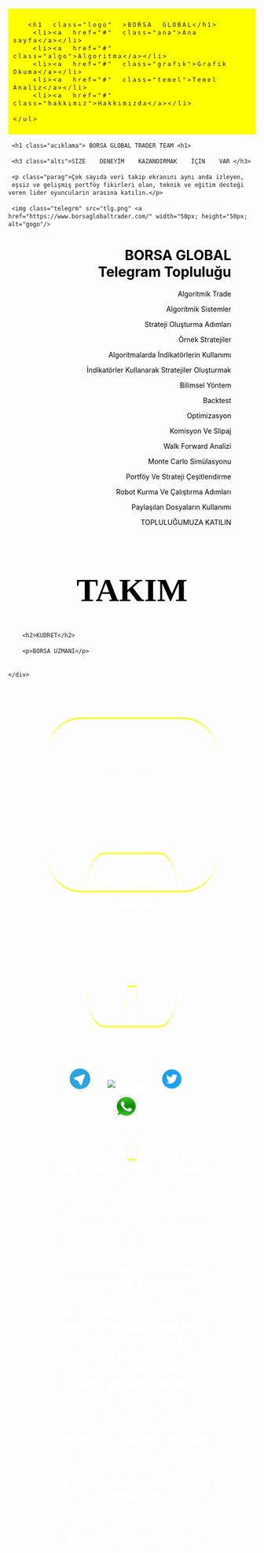 <DOCTYPE html>
<meta charset="utf-8">
<link href="https://fonts.googleapis.com/icon?family=Material+Icons"
      rel="stylesheet">
<html>
  <head>
      <title>BORSA GLOBAL</title>
      <link href="https://fonts.googleapis.com/icon?family=Material+Icons"
      rel="stylesheet">
 <style>
 
   body{margin:0;}
   
  .sayfa
{ 
   background-image:url(arka.png);
   background-size:100% 100%;
   background-repeat:no-repeat;
   
} 
  
ul>li>a
{
    writing-mode:horizontal-tb;
	text-decoration:none;
}
ul>li
{
    list-style-type:none; 
	display:inline; 
	font-size:18px;
	border-right:1px solid black;
	padding-right:5px;
}
.logo
{
    display:inline; 
	background:yellow; 
	margin-right:11%;
	font-size:34px;
	cursor:pointer;
	font-family:Perpetua;
	border:5px ridge blue;
	border-radius:30px;
	padding:1px 30px;
	position:relative;
    animation-name:logo;
    animation-duration:30s;
    animation-iteration-count:infinite;
}
@keyframes logo
{
    10% {left:0; top:0;}
    50% {left:150; top:0px;}
    100% {left:0; top:0;}
}
ul
{
    background:yellow; 
	padding:10px; 
	letter-spacing:3px;
	word-spacing:10px;
}
.ana:hover
{
    color:red;
}
.acıklama{font-size:44px; text-align:center;}
.altı{font-size:24px; text-align:center; }

.parag{text-align:center; }

.gorsel{width:100%;}




.telegrm{ padding:20px;}

.telegrm{
   position:relative;
   animation-name:telegrm;
   animation-duration:6s;
   animation-iteration-count:infinite;
}

@keyframes telegrm{
 5%  {left:0;  top:0; }
 52% {left:1170px; top:0; }
 100% {left:0; top:0; } 
}

.kutucuk
{
    display:flex;
	padding:20px;
	
}

.kutu1
{
   border-radius:20%;
   height:350px;
   font-size:24px;
   text-align:center;
   margin:80px;
   color:white;
   border-bottom:3px solid yellow;
   border-top:3px solid yellow;
   background-image:url(kudret.png);
   background-size:100% 350px;
   background-repeat:no-repeat;

}
.kutu1:hover
{
    box-shadow:0 2px 0 3px; color:yellow;
}
.kutu2
{
   border-radius:20%;
   height:350px;
   font-size:24px;
   text-align:center;
   margin:80px;
   color:white;
   border-bottom:3px solid yellow;
   border-top:3px solid yellow;
   background-image:url(yoldas.png);
   background-size:100% 350px;
   background-repeat:no-repeat;

}
.kutu2:hover
{
    box-shadow:0 2px 0 3px; color:yellow;
}
.kutu3
{
   border-radius:20%;
   height:350px;
   font-size:20px;
   text-align:center;
   margin:80px;
   color:white;
   border-bottom:3px solid yellow;
   border-top:3px solid yellow;
   background-image:url(devrım.png);
   background-size:100% 350px;
   background-repeat:no-repeat;

}
.kutu3:hover
{
    box-shadow:0 2px 0 3px; color:yellow;
}
.kutu4
{
   border-radius:20%;
   height:350px;
   font-size:22px;
   text-align:center;
   margin:80px;
   color:white;
   border-bottom:3px solid yellow;
   border-top:3px solid yellow;
   background-image:url(ottoman.png);
   background-size:100% 350px;
   background-repeat:no-repeat;

}
.kutu4:hover
{
    box-shadow:0 2px 0 3px; color:yellow;
}
.takım{color:black; font-size:66px; text-align:center; font-family:perpetua;}
.tanıtım
{
  color:black; 
  text-align:right; 
  padding-right:50px;
  background-image:url(robot.png);
  background-size:65% 500px;
  background-repeat:no-repeat;
}
.uyarı
{
  color:white;
  margin-left:10px;
}
.telegrmm{margin-right:25px;}
.telegrmmm{margin-right:25px;}
.telegrmmmm{margin-right:25px;}
.telegrmmmmm{margin-right:25px;}

.son
{
   background-image:url(cımen.png);
   background-size:100% 300px;
   background-repeat:no-repeat;
}
   </style>
  </head>
 <body class="sayfa">
  <div id="baslık">
   <ul class="menuu">

	  <h1 class="logo" >BORSA GLOBAL</h1>
	  <li><a href="#" class="ana">Ana sayfa</a></li>
	  <li><a href="#" class="algo">Algoritma</a></li>
	  <li><a href="#" class="grafık">Grafik Okuma</a></li>
	  <li><a href="#" class="temel">Temel Analiz</a></li>
	  <li><a href="#" class="hakkımız">Hakkımızda</a></li>

    </ul>
   </div>
<div class="acılıs">
     
	 <h1 class="acıklama"> BORSA GLOBAL TRADER TEAM <h1>
     
	 <h3 class="altı">SİZE    DENEYİM    KAZANDIRMAK    İÇİN    VAR </h3>
     
	 <p class="parag">Çok sayıda veri takip ekranını aynı anda izleyen, 
     eşsiz ve gelişmiş portföy fikirleri olan, teknik ve eğitim desteği veren lider oyuncuların arasına katılın.</p>
     
	 <img class="telegrm" src="tlg.png" <a href="https://www.borsaglobaltrader.com/" width="50px; height="50px; alt="gogo"/>


  </div>
<div class="tanıtım">
<h1 class="borsa">
BORSA GLOBAL<br>
Telegram Topluluğu</h1> 

<p>Algoritmik Trade<br>

Algoritmik Sistemler<br>

Strateji Oluşturma Adımları<br>

Örnek Stratejiler<br>

Algoritmalarda İndikatörlerin Kullanımı <br>

İndikatörler Kullanarak Stratejiler Oluşturmak<br>

Bilimsel Yöntem<br>

Backtest<br>

Optimizasyon<br>

Komisyon Ve Slipaj<br>

Walk Forward Analizi<br>

Monte Carlo Simülasyonu<br>

Portföy Ve Strateji Çeşitlendirme<br>

Robot Kurma Ve Çalıştırma Adımları<br>

Paylaşılan Dosyaların Kullanımı<br>

TOPLULUĞUMUZA KATILIN</p>
 
</div>
 <h1 class="takım">TAKIM</h1>
<div class="kutucuk">
  
  <div class="kutu1">
        
		<h2>KUDRET</h2>
		
		<p>BORSA UZMANI</p>
		
	
	</div>
<div class="kutu2">
        
		<h2>DEVRİM</h2>
		
		<p>TRADER</p>
		
	
	</div>
<div class="kutu3">
        
		<h2>OTTOMAN</h2>
		
		<p>TRADER</p>
		
	
	</div>
<div class="kutu4">
        
		<h2>YOLDAŞ</h2>
		
		<p>TEKNİKER</p>
		
	
   </div>
  </div>
  
<div class="son">
   <img class="telegrmm" src="tlg.png" width="50px; height="50px; alt="gogo"/>
   <img class="telegrmmm" src="ınsss.png" width="50px; height="50px; alt="gogo"/>
   <img class="telegrmmmm" src="twt.png" width="50px; height="50px; alt="gogo"/>
   <img class="telegrmmmmm" src="whtsap.png" width="50px; height="50px; alt="gogo"/>
   <p class="uyarı">Piyasası Kurulunun <br>
   "Yatırım Hizmetleri ve Faaliyetleri İle Yan Hizmetlere İlişkin Esaslar"<br>
   Hakkında Tebliği Uyarınca Yayınlanması Zorunlu Olan Uyarı Notu: <br>
   Burada yer alan her türlü yatırım bilgi,<br>
   yorum ve tavsiyeleri yatırım danışmanlığı kapsamında değildir.<br>
   Yatırım danışmanlığı hizmeti, <br>
   yetkili kuruluşlar tarafından kişilerin risk ve getiri tercihleri dikkate alınarak kişiye özel sunulmaktadır. <br>
   Burada yer alan yorum ve tavsiyeler ise genel niteliktedir.<br>
   Bu tavsiyeler mali durumunuz ile risk ve getiri tercihlerinize uygun olmayabilir. <br>
   Bu nedenle, sadece burada yer alan bilgilere dayanılarak yatırım kararı verilmesi beklentilerinize uygun sonuçlar doğurmayabilir.</p>
  
</div>
</html>
